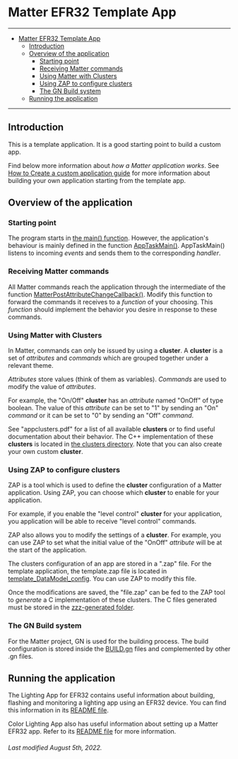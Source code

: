 # Matter EFR32 Template App

<hr>

-   [Matter EFR32 Template App](#matter-efr32-template-app)
    -   [Introduction](#introduction)
    -   [Overview of the application](#overview-of-the-application)
        -   [Starting point](#starting-point)
        -   [Receiving Matter commands](#receiving-matter-commands)
        -   [Using Matter with Clusters](#using-matter-with-clusters)
        -   [Using ZAP to configure clusters](#using-zap-to-configure-clusters)
        -   [The GN Build system](#the-gn-build-system)
    -   [Running the application](#running-the-application)

<hr>

## Introduction

This is a template application. It is a good starting point to build a custom
app.

Find below more information about _how a Matter application works_. See
[How to Create a custom application guide](HOW_TO_CREATE_A_CUSTOM_APP.md) for
more information about building your own application starting from the template
app.

## Overview of the application

### Starting point

The program starts in [the main() function](src/main.cpp). However, the
application's behaviour is mainly defined in the function
[AppTaskMain()](src/AppTask.cpp). AppTaskMain() listens to incoming _events_ and
sends them to the corresponding _handler_.

### Receiving Matter commands

All Matter commands reach the application through the intermediate of the
function [MatterPostAttributeChangeCallback()](src/ZclCallbacks.cpp). Modify
this function to forward the commands it receives to a _function_ of your
choosing. This _function_ should implement the behavior you desire in response
to these commands.

### Using Matter with Clusters

In Matter, commands can only be issued by using a **cluster**. A **cluster** is
a set of _attributes_ and _commands_ which are grouped together under a relevant
theme.

_Attributes_ store values (think of them as variables). _Commands_ are used to
modify the value of _attributes_.

For example, the "On/Off" **cluster** has an _attribute_ named "OnOff" of type
boolean. The value of this _attribute_ can be set to "1" by sending an "On"
_command_ or it can be set to "0" by sending an "Off" _command_.

See "appclusters.pdf" for a list of all available **clusters** or to find useful
documentation about their behavior. The C++ implementation of these **clusters**
is located in [the clusters directory][2]. Note that you can also create your
own custom **cluster**.

### Using ZAP to configure clusters

ZAP is a tool which is used to define the **cluster** configuration of a Matter
application. Using ZAP, you can choose which **cluster** to enable for your
application.

For example, if you enable the "level control" **cluster** for your application,
you application will be able to receive "level control" commands.

ZAP also allows you to modify the settings of a **cluster**. For example, you
can use ZAP to set what the initial value of the "OnOff" _attribute_ will be at
the start of the application.

The clusters configuration of an app are stored in a ".zap" file. For the
template application, the template.zap file is located in
[template_DataModel_config][3]. You can use ZAP to modify this file.

Once the modifications are saved, the "file.zap" can be fed to the ZAP tool to
_generate_ a C implementation of these clusters. The C files generated must be
stored in the [zzz-generated folder](../../../zzz_generated).

### The GN Build system

For the Matter project, GN is used for the building process. The build
configuration is stored inside the [BUILD.gn](BUILD.gn) files and complemented
by other .gn files.

## Running the application

The Lighting App for EFR32 contains useful information about building, flashing
and monitoring a lighting app using an EFR32 device. You can find this
information in its [README file][1].

Color Lighting App also has useful information about setting up a Matter EFR32
app. Refer to its [README file][4] for more information.

###### Last modified August 5th, 2022.

[1]: ../../../examples/lighting-app/efr32/README.md
[2]: ../../../src/app/clusters
[3]: ../template_DataModel_config
[4]: ../../sl-newLight/efr32/README.md
